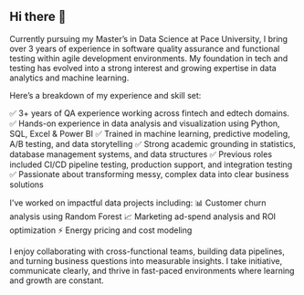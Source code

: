 ## Hi there 👋

<!--
**sajansshergill/sajansshergill** is a ✨ _special_ ✨ repository because its `README.md` (this file) appears on your GitHub profile.

Here are some ideas to get you started:

- 🔭 I’m currently working on ...
- 🌱 I’m currently learning ...
- 👯 I’m looking to collaborate on ...
- 🤔 I’m looking for help with ...
- 💬 Ask me about ...
- 📫 How to reach me: ...
- 😄 Pronouns: ...
- ⚡ Fun fact: ...
-->
Currently pursuing my Master’s in Data Science at Pace University, I bring over 3 years of experience in software quality assurance and functional testing within agile development environments. My foundation in tech and testing has evolved into a strong interest and growing expertise in data analytics and machine learning.

Here’s a breakdown of my experience and skill set:

✅ 3+ years of QA experience working across fintech and edtech domains.
✅ Hands-on experience in data analysis and visualization using Python, SQL, Excel & Power BI
✅ Trained in machine learning, predictive modeling, A/B testing, and data storytelling
✅ Strong academic grounding in statistics, database management systems, and data structures
✅ Previous roles included CI/CD pipeline testing, production support, and integration testing
✅ Passionate about transforming messy, complex data into clear business solutions

I've worked on impactful data projects including:
📊 Customer churn analysis using Random Forest
📈 Marketing ad-spend analysis and ROI optimization
⚡ Energy pricing and cost modeling

I enjoy collaborating with cross-functional teams, building data pipelines, and turning business questions into measurable insights. I take initiative, communicate clearly, and thrive in fast-paced environments where learning and growth are constant.
